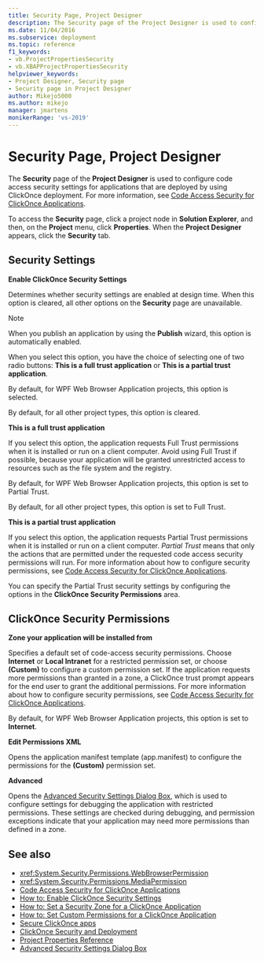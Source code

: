 ```yaml
---
title: Security Page, Project Designer
description: The Security page of the Project Designer is used to configure code access security settings for applications that are deployed by using ClickOnce deployment.
ms.date: 11/04/2016
ms.subservice: deployment
ms.topic: reference
f1_keywords:
- vb.ProjectPropertiesSecurity
- vb.XBAPProjectPropertiesSecurity
helpviewer_keywords:
- Project Designer, Security page
- Security page in Project Designer
author: Mikejo5000
ms.author: mikejo
manager: jmartens
monikerRange: 'vs-2019'
---
```

# Security Page, Project Designer

The **Security** page of the **Project Designer** is used to configure code access security settings for applications that are deployed by using ClickOnce deployment. For more information, see [Code Access Security for ClickOnce Applications](../../deployment/code-access-security-for-clickonce-applications.md).

To access the **Security** page, click a project node in **Solution Explorer**, and then, on the **Project** menu, click **Properties**. When the **Project Designer** appears, click the **Security** tab.

## Security Settings

 **Enable ClickOnce Security Settings**

Determines whether security settings are enabled at design time. When this option is cleared, all other options on the **Security** page are unavailable.

> [!NOTE]
> When you publish an application by using the **Publish** wizard, this option is automatically enabled.

When you select this option, you have the choice of selecting one of two radio buttons: **This is a full trust application** or **This is a partial trust application**.

By default, for WPF Web Browser Application projects, this option is selected.

By default, for all other project types, this option is cleared.

 **This is a full trust application**

If you select this option, the application requests Full Trust permissions when it is installed or run on a client computer. Avoid using Full Trust if possible, because your application will be granted unrestricted access to resources such as the file system and the registry.

By default, for WPF Web Browser Application projects, this option is set to Partial Trust.

By default, for all other project types, this option is set to Full Trust.

 **This is a partial trust application**

If you select this option, the application requests Partial Trust permissions when it is installed or run on a client computer. *Partial Trust* means that only the actions that are permitted under the requested code access security permissions will run. For more information about how to configure security permissions, see [Code Access Security for ClickOnce Applications](../../deployment/code-access-security-for-clickonce-applications.md).

You can specify the Partial Trust security settings by configuring the options in the **ClickOnce Security Permissions** area.

## ClickOnce Security Permissions

 **Zone your application will be installed from**

Specifies a default set of code-access security permissions. Choose **Internet** or **Local Intranet** for a restricted permission set, or choose **(Custom)** to configure a custom permission set. If the application requests more permissions than granted in a zone, a ClickOnce trust prompt appears for the end user to grant the additional permissions. For more information about how to configure security permissions, see [Code Access Security for ClickOnce Applications](../../deployment/code-access-security-for-clickonce-applications.md).

By default, for WPF Web Browser Application projects, this option is set to **Internet**.

 **Edit Permissions XML**

Opens the application manifest template (app.manifest) to configure the permissions for the **(Custom)** permission set.

 **Advanced**

Opens the [Advanced Security Settings Dialog Box](../../ide/reference/advanced-security-settings-dialog-box.md), which is used to configure settings for debugging the application with restricted permissions. These settings are checked during debugging, and permission exceptions indicate that your application may need more permissions than defined in a zone.

## See also

- <xref:System.Security.Permissions.WebBrowserPermission>
- <xref:System.Security.Permissions.MediaPermission>
- [Code Access Security for ClickOnce Applications](../../deployment/code-access-security-for-clickonce-applications.md)
- [How to: Enable ClickOnce Security Settings](../../deployment/how-to-enable-clickonce-security-settings.md)
- [How to: Set a Security Zone for a ClickOnce Application](../../deployment/how-to-set-a-security-zone-for-a-clickonce-application.md)
- [How to: Set Custom Permissions for a ClickOnce Application](../../deployment/how-to-set-custom-permissions-for-a-clickonce-application.md)
- [Secure ClickOnce apps](../../deployment/securing-clickonce-applications.md)
- [ClickOnce Security and Deployment](../../deployment/clickonce-security-and-deployment.md)
- [Project Properties Reference](../../ide/reference/project-properties-reference.md)
- [Advanced Security Settings Dialog Box](../../ide/reference/advanced-security-settings-dialog-box.md)
